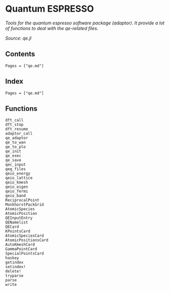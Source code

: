 # Quantum ESPRESSO

*Tools for the quantum espresso software package (adaptor). It provide a lot of functions to deal with the qe-related files.*

*Source: qe.jl*

## Contents

```@contents
Pages = ["qe.md"]
```

## Index

```@index
Pages = ["qe.md"]
```

## Functions

```@docs
dft_call
dft_stop
dft_resume
adaptor_call
qe_adaptor
qe_to_wan
qe_to_plo
qe_init
qe_exec
qe_save
qec_input
qeq_files
qeio_energy
qeio_lattice
qeio_kmesh
qeio_eigen
qeio_fermi
qeio_band
ReciprocalPoint
MonkhorstPackGrid
AtomicSpecies
AtomicPosition
QEInputEntry
QENamelist
QECard
KPointsCard
AtomicSpeciesCard
AtomicPositionsCard
AutoKmeshCard
GammaPointCard
SpecialPointsCard
haskey
getindex
setindex!
delete!
tryparse
parse
write
```
